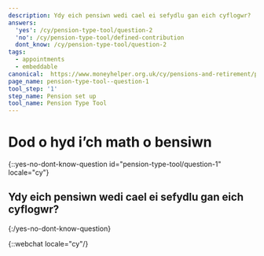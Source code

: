 ```yaml
---
description: Ydy eich pensiwn wedi cael ei sefydlu gan eich cyflogwr?
answers:
  'yes': /cy/pension-type-tool/question-2
  'no': /cy/pension-type-tool/defined-contribution
  dont_know: /cy/pension-type-tool/question-2
tags:
  - appointments
  - embeddable
canonical:  https://www.moneyhelper.org.uk/cy/pensions-and-retirement/pension-wise/find-out-your-pension-type
page_name: pension-type-tool--question-1
tool_step: '1'
step_name: Pension set up
tool_name: Pension Type Tool
---
```


# Dod o hyd i’ch math o bensiwn

{::yes-no-dont-know-question id="pension-type-tool/question-1" locale="cy"}
## Ydy eich pensiwn wedi cael ei sefydlu gan eich cyflogwr?
{:/yes-no-dont-know-question}

{::webchat locale="cy"/}
